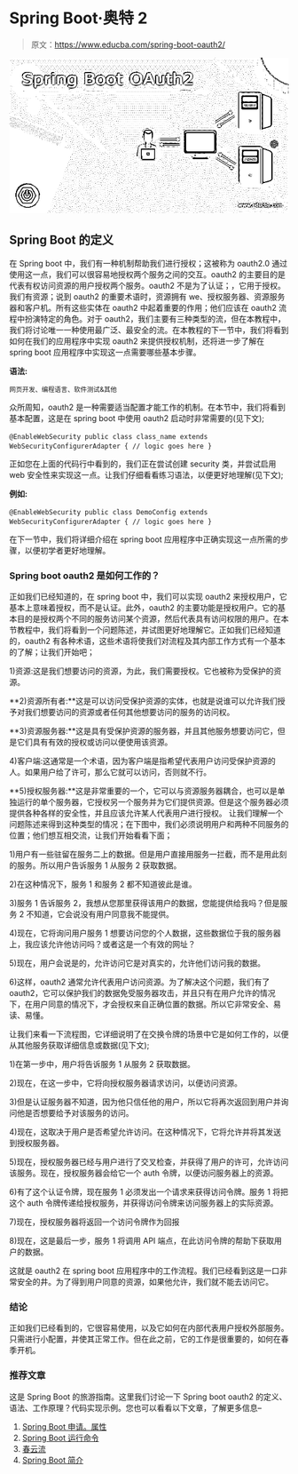 # Spring Boot·奥特 2

> 原文：<https://www.educba.com/spring-boot-oauth2/>

![Spring Boot OAuth2](img/5697a3a866f9214433f42e6fc0dc4dec.png)



## Spring Boot 的定义

在 Spring boot 中，我们有一种机制帮助我们进行授权；这被称为 oauth2.0 通过使用这一点，我们可以很容易地授权两个服务之间的交互。oauth2 的主要目的是代表有权访问资源的用户授权两个服务。oauth2 不是为了认证；，它用于授权。我们有资源；说到 oauth2 的重要术语时，资源拥有 we、授权服务器、资源服务器和客户机。所有这些实体在 oauth2 中起着重要的作用；他们应该在 oauth2 流程中扮演特定的角色。对于 oauth2，我们主要有三种类型的流，但在本教程中，我们将讨论唯一一种使用最广泛、最安全的流。在本教程的下一节中，我们将看到如何在我们的应用程序中实现 oauth2 来提供授权机制，还将进一步了解在 spring boot 应用程序中实现这一点需要哪些基本步骤。

**语法:**

<small>网页开发、编程语言、软件测试&其他</small>

众所周知，oauth2 是一种需要适当配置才能工作的机制。在本节中，我们将看到基本配置，这是在 spring boot 中使用 oauth2 启动时非常需要的(见下文);

`@EnableWebSecurity
public class class_name extends WebSecurityConfigurerAdapter {
// logic goes here
}`

正如您在上面的代码行中看到的，我们正在尝试创建 security 类，并尝试启用 web 安全性来实现这一点。让我们仔细看看练习语法，以便更好地理解(见下文);

**例如:**

`@EnableWebSecurity
public class DemoConfig extends WebSecurityConfigurerAdapter {
// logic goes here
}`

在下一节中，我们将详细介绍在 spring boot 应用程序中正确实现这一点所需的步骤，以便初学者更好地理解。

### Spring boot oauth2 是如何工作的？

正如我们已经知道的，在 spring boot 中，我们可以实现 oauth2 来授权用户，它基本上意味着授权，而不是认证。此外，oauth2 的主要功能是授权用户。它的基本目的是授权两个不同的服务访问某个资源，然后代表具有访问权限的用户。在本节教程中，我们将看到一个问题陈述，并试图更好地理解它。正如我们已经知道的，oauth2 有各种术语，这些术语将使我们对流程及其内部工作方式有一个基本的了解；让我们开始吧；

1)资源:这是我们想要访问的资源，为此，我们需要授权。它也被称为受保护的资源。

**2)资源所有者:**这是可以访问受保护资源的实体，也就是说谁可以允许我们授予对我们想要访问的资源或者任何其他想要访问的服务的访问权。

**3)资源服务器:**这是具有受保护资源的服务器，并且其他服务想要访问它，但是它们具有有效的授权或访问以便使用该资源。

4)客户端:这通常是一个术语，因为客户端是指希望代表用户访问受保护资源的人。如果用户给了许可，那么它就可以访问，否则就不行。

**5)授权服务器:**这是非常重要的一个，它可以与资源服务器耦合，也可以是单独运行的单个服务器，它授权另一个服务并为它们提供资源。但是这个服务器必须提供各种各样的安全性，并且应该允许某人代表用户进行授权。
让我们理解一个问题陈述来得到这种类型的情况；在下图中，我们必须说明用户和两种不同服务的位置；他们想互相交流，让我们开始看看下面；

1)用户有一些驻留在服务二上的数据。但是用户直接用服务一拦截，而不是用此刻的服务。所以用户告诉服务 1 从服务 2 获取数据。

2)在这种情况下，服务 1 和服务 2 都不知道彼此是谁。

3)服务 1 告诉服务 2，我想从您那里获得该用户的数据，您能提供给我吗？但是服务 2 不知道，它会说没有用户同意我不能提供。

4)现在，它将询问用户服务 1 想要访问您的个人数据，这些数据位于我的服务器上，我应该允许他访问吗？或者这是一个有效的网址？

5)现在，用户会说是的，允许访问它是对真实的，允许他们访问我的数据。

6)这样，oauth2 通常允许代表用户访问资源。为了解决这个问题，我们有了 oauth2，它可以保护我们的数据免受服务器攻击，并且只有在用户允许的情况下，在用户同意的情况下，才会授权来自正确位置的数据。所以它非常安全、易读、易懂。

让我们来看一下流程图，它详细说明了在交换令牌的场景中它是如何工作的，以便从其他服务获取详细信息或数据(见下文);

1)在第一步中，用户将告诉服务 1 从服务 2 获取数据。

2)现在，在这一步中，它将向授权服务器请求访问，以便访问资源。

3)但是认证服务器不知道，因为他只信任他的用户，所以它将再次返回到用户并询问他是否想要给予对该服务的访问。

4)现在，这取决于用户是否希望允许访问。在这种情况下，它将允许并将其发送到授权服务器。

5)现在，授权服务器已经与用户进行了交叉检查，并获得了用户的许可，允许访问该服务。现在，授权服务器会给它一个 auth 令牌，以便访问服务器上的资源。

6)有了这个认证令牌，现在服务 1 必须发出一个请求来获得访问令牌。服务 1 将把这个 auth 令牌传递给授权服务，并获得访问令牌来访问服务器上的实际资源。

7)现在，授权服务器将返回一个访问令牌作为回报

8)现在，这是最后一步，服务 1 将调用 API 端点，在此访问令牌的帮助下获取用户的数据。

这就是 oauth2 在 spring boot 应用程序中的工作流程。我们已经看到这是一口非常安全的井。为了得到用户同意的资源，如果他允许，我们就不能去访问它。

### 结论

正如我们已经看到的，它很容易使用，以及它如何在内部代表用户授权外部服务。只需进行小配置，并使其正常工作。但在此之前，它的工作是很重要的，如何在春季开机。

### 推荐文章

这是 Spring Boot 的旅游指南。这里我们讨论一下 Spring boot oauth2 的定义、语法、工作原理？代码实现示例。您也可以看看以下文章，了解更多信息–

1.  [Spring Boot 申请。属性](https://www.educba.com/spring-boot-application-properties/)
2.  [Spring Boot 运行命令](https://www.educba.com/spring-boot-run-command/)
3.  [春云流](https://www.educba.com/spring-cloud-stream/)
4.  [Spring Boot 简介](https://www.educba.com/spring-boot-profiles/)





